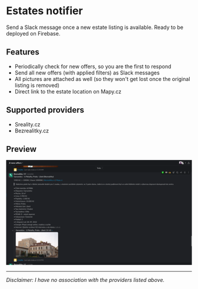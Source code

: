# Estates notifier
Send a Slack message once a new estate listing is available. Ready to be deployed on Firebase.

## Features
- Periodically check for new offers, so you are the first to respond
- Send all new offers (with applied filters) as Slack messages
- All pictures are attached as well (so they won't get lost once the original listing is removed)
- Direct link to the estate location on Mapy.cz

## Supported providers
- Sreality.cz
- Bezrealitky.cz

## Preview
![Slack message](preview.png)



----
*Disclaimer: I have no association with the providers listed above.*
